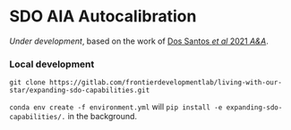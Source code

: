 # SDO AIA Autocalibration

*Under development*, based on the work of [Dos Santos *et al* 2021 *A&A*](https://ui.adsabs.harvard.edu/abs/2021A%26A...648A..53D/abstract).





### Local development

```
git clone https://gitlab.com/frontierdevelopmentlab/living-with-our-star/expanding-sdo-capabilities.git
```

`conda env create -f environment.yml` will `pip install -e expanding-sdo-capabilities/.` in the background.

